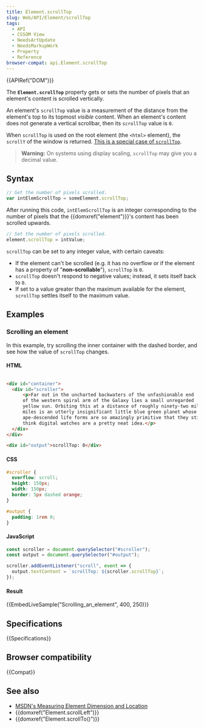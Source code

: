 ```yaml
---
title: Element.scrollTop
slug: Web/API/Element/scrollTop
tags:
  - API
  - CSSOM View
  - NeedsArtUpdate
  - NeedsMarkupWork
  - Property
  - Reference
browser-compat: api.Element.scrollTop
---
```

{{APIRef("DOM")}}

The **`Element.scrollTop`** property gets or sets the number of pixels that an element's content is scrolled vertically.

An element's `scrollTop` value is a measurement of the distance from the element's top to its topmost _visible_ content. When an element's content does not generate a vertical scrollbar, then its `scrollTop` value is `0`.

When `scrollTop` is used on the root element (the `<html>` element), the `scrollY` of the window is returned. [This is a special case of `scrollTop`](https://www.w3.org/TR/2016/WD-cssom-view-1-20160317/#dom-element-scrolltop).

> **Warning:** On systems using display scaling, `scrollTop` may give you a decimal value.

## Syntax

```js
// Get the number of pixels scrolled.
var intElemScrollTop = someElement.scrollTop;
```

After running this code, `intElemScrollTop` is an integer corresponding to the number of pixels that the {{domxref("element")}}'s content has been scrolled upwards.

```js
// Set the number of pixels scrolled.
element.scrollTop = intValue;
```

`scrollTop` can be set to any integer value, with certain caveats:

- If the element can't be scrolled (e.g. it has no overflow or if the element has a property of "**non-scrollable**"), `scrollTop` is `0`.
- `scrollTop` doesn't respond to negative values; instead, it sets itself back to `0`.
- If set to a value greater than the maximum available for the element, `scrollTop` settles itself to the maximum value.

## Examples

### Scrolling an element

In this example, try scrolling the inner container with the dashed border, and see how the value of `scrollTop` changes.

#### HTML

```html

<div id="container">
  <div id="scroller">
      <p>Far out in the uncharted backwaters of the unfashionable end
      of the western spiral arm of the Galaxy lies a small unregarded
      yellow sun. Orbiting this at a distance of roughly ninety-two million
      miles is an utterly insignificant little blue green planet whose
      ape-descended life forms are so amazingly primitive that they still
      think digital watches are a pretty neat idea.</p>
  </div>
</div>

<div id="output">scrollTop: 0</div>
```

#### CSS

```css
#scroller {
  overflow: scroll;
  height: 150px;
  width: 150px;
  border: 5px dashed orange;
}

#output {
  padding: 1rem 0;
}
```

#### JavaScript

```js
const scroller = document.querySelector("#scroller");
const output = document.querySelector("#output");

scroller.addEventListener("scroll", event => {
  output.textContent = `scrollTop: ${scroller.scrollTop}`;
});
```

#### Result

{{EmbedLiveSample("Scrolling_an_element", 400, 250)}}

## Specifications

{{Specifications}}

## Browser compatibility

{{Compat}}

## See also

- [MSDN's Measuring Element Dimension and Location](<https://msdn.microsoft.com/en-us/library/hh781509(v=vs.85).aspx> "MSDN Measuring Element Dimension and Location")
- {{domxref("Element.scrollLeft")}}
- {{domxref("Element.scrollTo()")}}
